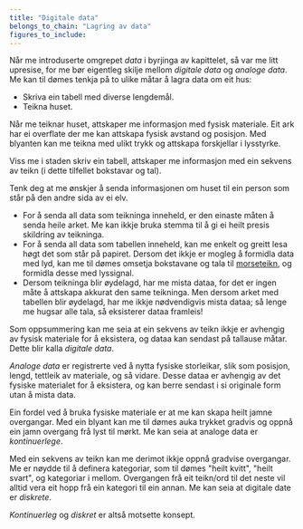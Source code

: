 ```yaml
---
title: "Digitale data"
belongs_to_chain: "Lagring av data"
figures_to_include:
---
```


Når me introduserte omgrepet *data* i byrjinga av kapittelet, så var me litt upresise, for me bør eigentleg skilje mellom *digitale data* og *analoge data*. Me kan til dømes tenkja på to ulike måtar å lagra data om eit hus:

* Skriva ein tabell med diverse lengdemål.
* Teikna huset.

Når me teiknar huset, attskaper me informasjon med fysisk materiale. Eit ark har ei overflate der me kan attskapa fysisk avstand og posisjon. Med blyanten kan me teikna med ulikt trykk og attskapa forskjellar i lysstyrke.

Viss me i staden skriv ein tabell, attskaper me informasjon med ein sekvens av teikn (i dette tilfellet bokstavar og tal).

Tenk deg at me ønskjer å senda informasjonen om huset til ein person som står på den andre sida av ei elv.
* For å senda all data som teikninga inneheld, er den einaste måten å senda heile arket. Me kan ikkje bruka stemma til å gi ei heilt presis skildring av teikninga.
* For å senda all data som tabellen inneheld, kan me enkelt og greitt lesa høgt det som står på papiret. Dersom det ikkje er mogleg å formidla data med lyd, kan me til dømes omsetja bokstavane og tala til [morseteikn](https://snl.no/morsetegn), og formidla desse med lyssignal.
* Dersom teikninga blir øydelagd, har me mista dataa, for det er ingen måte å attskapa akkurat den same teikninga. Men dersom arket med tabellen blir øydelagd, har me ikkje nødvendigvis mista dataa; så lenge me hugsar alle tala, så eksisterer dataa framleis!

Som oppsummering kan me seia at ein sekvens av teikn ikkje er avhengig av fysisk materiale for å eksistera, og dataa kan sendast på tallause måtar. Dette blir kalla *digitale data*.

*Analoge data* er registrerte ved å nytta fysiske storleikar, slik som posisjon, lengd, tettleik av materiale, og så vidare. Desse dataa er avhengig av det fysiske materialet for å eksistera, og kan berre sendast i si originale form utan å mista data.

Ein fordel ved å bruka fysiske materiale er at me kan skapa heilt jamne overgangar. Med ein blyant kan me til dømes auka trykket gradvis og oppnå ein jamn overgang frå lyst til mørkt. Me kan seia at analoge data er *kontinuerlege*.

Med ein sekvens av teikn kan me derimot ikkje oppnå gradvise overgangar. Me er nøydde til å definera kategoriar, som til dømes "heilt kvitt", "heilt svart", og kategoriar i mellom. Overgangen frå eit teikn/ord til det neste vil alltid vera eit hopp frå ein kategori til ein annan. Me kan seia at digitale date er *diskrete*.

*Kontinuerleg* og *diskret* er altså motsette konsept.

